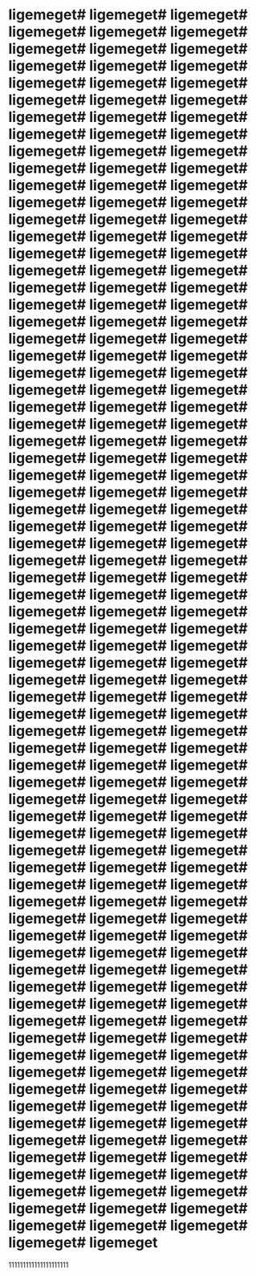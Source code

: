 # ligemeget# ligemeget# ligemeget# ligemeget# ligemeget# ligemeget# ligemeget# ligemeget# ligemeget# ligemeget# ligemeget# ligemeget# ligemeget# ligemeget# ligemeget# ligemeget# ligemeget# ligemeget# ligemeget# ligemeget# ligemeget# ligemeget# ligemeget# ligemeget# ligemeget# ligemeget# ligemeget# ligemeget# ligemeget# ligemeget# ligemeget# ligemeget# ligemeget# ligemeget# ligemeget# ligemeget# ligemeget# ligemeget# ligemeget# ligemeget# ligemeget# ligemeget# ligemeget# ligemeget# ligemeget# ligemeget# ligemeget# ligemeget# ligemeget# ligemeget# ligemeget# ligemeget# ligemeget# ligemeget# ligemeget# ligemeget# ligemeget# ligemeget# ligemeget# ligemeget# ligemeget# ligemeget# ligemeget# ligemeget# ligemeget# ligemeget# ligemeget# ligemeget# ligemeget# ligemeget# ligemeget# ligemeget# ligemeget# ligemeget# ligemeget# ligemeget# ligemeget# ligemeget# ligemeget# ligemeget# ligemeget# ligemeget# ligemeget# ligemeget# ligemeget# ligemeget# ligemeget# ligemeget# ligemeget# ligemeget# ligemeget# ligemeget# ligemeget# ligemeget# ligemeget# ligemeget# ligemeget# ligemeget# ligemeget# ligemeget# ligemeget# ligemeget# ligemeget# ligemeget# ligemeget# ligemeget# ligemeget# ligemeget# ligemeget# ligemeget# ligemeget# ligemeget# ligemeget# ligemeget# ligemeget# ligemeget# ligemeget# ligemeget# ligemeget# ligemeget# ligemeget# ligemeget# ligemeget# ligemeget# ligemeget# ligemeget# ligemeget# ligemeget# ligemeget# ligemeget# ligemeget# ligemeget# ligemeget# ligemeget# ligemeget# ligemeget# ligemeget# ligemeget# ligemeget# ligemeget# ligemeget# ligemeget# ligemeget# ligemeget# ligemeget# ligemeget# ligemeget# ligemeget# ligemeget# ligemeget# ligemeget# ligemeget# ligemeget# ligemeget# ligemeget# ligemeget# ligemeget# ligemeget# ligemeget# ligemeget# ligemeget# ligemeget# ligemeget# ligemeget# ligemeget# ligemeget# ligemeget# ligemeget# ligemeget# ligemeget# ligemeget# ligemeget# ligemeget# ligemeget# ligemeget# ligemeget# ligemeget# ligemeget# ligemeget# ligemeget# ligemeget# ligemeget# ligemeget# ligemeget# ligemeget# ligemeget# ligemeget# ligemeget# ligemeget# ligemeget# ligemeget# ligemeget# ligemeget# ligemeget# ligemeget# ligemeget# ligemeget# ligemeget# ligemeget# ligemeget# ligemeget# ligemeget# ligemeget# ligemeget# ligemeget# ligemeget# ligemeget# ligemeget# ligemeget# ligemeget# ligemeget# ligemeget# ligemeget# ligemeget# ligemeget# ligemeget# ligemeget# ligemeget
111111111111111111111


